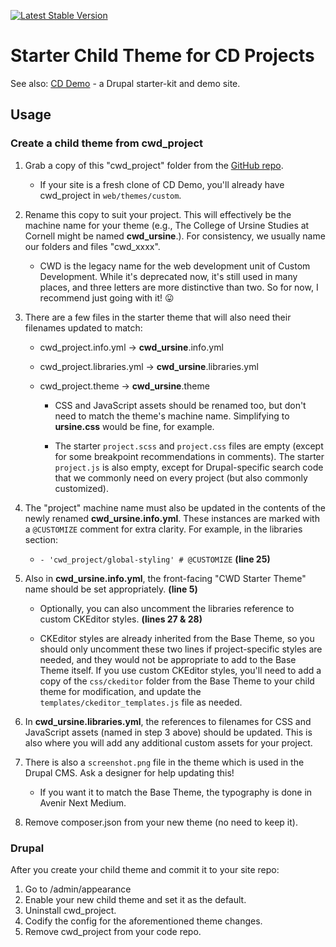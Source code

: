 [![Latest Stable Version](https://img.shields.io/packagist/v/cubear/cwd_project.svg?style=flat-square)](https://packagist.org/packages/cubear/cwd_project)

Starter Child Theme for CD Projects
===================================

See also: [CD Demo](https://github.com/CU-CommunityApps/cd-demo) - a Drupal starter-kit and demo site.

Usage
-------

### Create a child theme from cwd_project

1. Grab a copy of this "cwd\_project" folder from the [GitHub repo](https://github.com/CU-CommunityApps/cwd_project).
    * If your site is a fresh clone of CD Demo, you'll already have cwd_project in `web/themes/custom`.

2. Rename this copy to suit your project. This will effectively be the machine name for your theme (e.g., The College of Ursine Studies at Cornell might be named **cwd\_ursine**.). For consistency, we usually name our folders and files "cwd\_xxxx".
	* CWD is the legacy name for the web development unit of Custom Development. While it's deprecated now, it's still used in many places, and three letters are more distinctive than two. So for now, I recommend just going with it! 😛

3. There are a few files in the starter theme that will also need their filenames updated to match:
	* cwd_project.info.yml &#8594; **cwd\_ursine**.info.yml
	* cwd_project.libraries.yml &#8594; **cwd\_ursine**.libraries.yml
	* cwd_project.theme &#8594; **cwd\_ursine**.theme
	
		* CSS and JavaScript assets should be renamed too, but don't need to match the theme's machine name. Simplifying to **ursine.css** would be fine, for example.
		
		* The starter `project.scss` and `project.css` files are empty (except for some breakpoint recommendations in comments). The starter `project.js` is also empty, except for Drupal-specific search code that we commonly need on every project (but also commonly customized). 

4. The "project" machine name must also be updated in the contents of the newly renamed **cwd\_ursine.info.yml**. These instances are marked with a `@CUSTOMIZE` comment for extra clarity. For example, in the libraries section:

	* `- 'cwd_project/global-styling' # @CUSTOMIZE` <nobr>**(line 25)**</nobr>

5. Also in **cwd\_ursine.info.yml**, the front-facing "CWD Starter Theme" name should be set appropriately. <nobr>**(line 5)**</nobr>

	* Optionally, you can also uncomment the libraries reference to custom CKEditor styles. <nobr>**(lines 27 & 28)**</nobr>
	
	* CKEditor styles are already inherited from the Base Theme, so you should only uncomment these two lines if project-specific styles are needed, and they would not be appropriate to add to the Base Theme itself. If you use custom CKEditor styles, you'll need to add a copy of the `css/ckeditor` folder from the Base Theme to your child theme for modification, and update the `templates/ckeditor_templates.js` file as needed.

6. In **cwd\_ursine.libraries.yml**, the references to filenames for CSS and JavaScript assets (named in step 3 above) should be updated. This is also where you will add any additional custom assets for your project.

7. There is also a `screenshot.png` file in the theme which is used in the Drupal CMS. Ask a designer for help updating this!

	* If you want it to match the Base Theme, the typography is done in Avenir Next Medium.

8. Remove composer.json from your new theme (no need to keep it).

### Drupal
After you create your child theme and commit it to your site repo:
1. Go to /admin/appearance
2. Enable your new child theme and set it as the default.
3. Uninstall cwd_project.
4. Codify the config for the aforementioned theme changes.
5. Remove cwd_project from your code repo.
